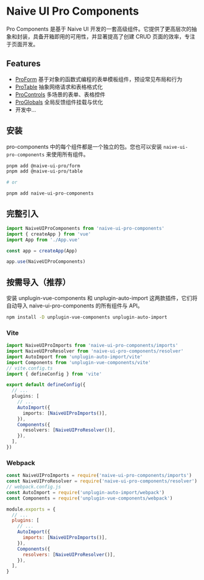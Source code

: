 # Naive UI Pro Components

Pro Components 是基于 Naive UI 开发的一套高级组件。它提供了更高层次的抽象和封装，具备开箱即用的可用性，并显著提高了创建 CRUD 页面的效率，专注于页面开发。

## Features

- [ProForm](/zh-CN/components/form/) 基于对象的函数式编程的表单模板组件，预设常见布局和行为
- [ProTable](/zh-CN/components/table/) 抽象网络请求和表格格式化
- [ProControls](/zh-CN/components/controls/) 多场景的表单、表格控件
- [ProGlobals](/zh-CN/components/globals/) 全局反馈组件挂载与优化
- 开发中...

## 安装

pro-components 中的每个组件都是一个独立的包。您也可以安装 `naive-ui-pro-components` 来使用所有组件。

```sh
pnpm add @naive-ui-pro/form
pnpm add @naive-ui-pro/table

# or

pnpm add naive-ui-pro-components
```

## 完整引入

```ts
import NaiveUIProComponents from 'naive-ui-pro-components'
import { createApp } from 'vue'
import App from './App.vue'

const app = createApp(App)

app.use(NaiveUIProComponents)
```

## 按需导入（推荐）

安装 unplugin-vue-components 和 unplugin-auto-import 这两款插件，它们将自动导入 naive-ui-pro-components 的所有组件与 API。

```sh
npm install -D unplugin-vue-components unplugin-auto-import
```

### Vite

```ts
import NaiveUIProImports from 'naive-ui-pro-components/imports'
import NaiveUIProResolver from 'naive-ui-pro-components/resolver'
import AutoImport from 'unplugin-auto-import/vite'
import Components from 'unplugin-vue-components/vite'
// vite.config.ts
import { defineConfig } from 'vite'

export default defineConfig({
  // ...
  plugins: [
    // ...
    AutoImport({
      imports: [NaiveUIProImports()],
    }),
    Components({
      resolvers: [NaiveUIProResolver()],
    }),
  ],
})
```

### Webpack

```js
const NaiveUIProImports = require('naive-ui-pro-components/imports')
const NaiveUIProResolver = require('naive-ui-pro-components/resolver')
// webpack.config.js
const AutoImport = require('unplugin-auto-import/webpack')
const Components = require('unplugin-vue-components/webpack')

module.exports = {
  // ...
  plugins: [
    // ...
    AutoImport({
      imports: [NaiveUIProImports()],
    }),
    Components({
      resolvers: [NaiveUIProResolver()],
    }),
  ],
}
```
